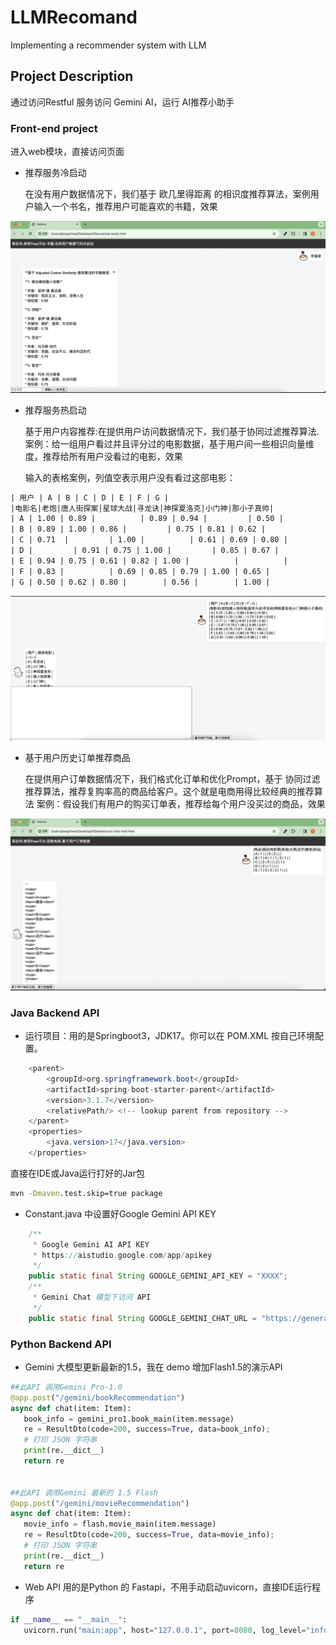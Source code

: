 # LLMRecomand
Implementing a recommender system with LLM

## Project Description
通过访问Restful 服务访问 Gemini AI，运行 AI推荐小助手
### Front-end project
进入web模块，直接访问页面
 - 推荐服务冷启动
   
   在没有用户数据情况下，我们基于 欧几里得距离 的相识度推荐算法，案例用户输入一个书名，推荐用户可能喜欢的书籍，效果
   
![](Docs/1.png)

- 推荐服务热启动

  基于用户内容推荐:在提供用户访问数据情况下，我们基于协同过滤推荐算法.案例：给一组用户看过并且评分过的电影数据，基于用户间一些相识向量维度，推荐给所有用户没看过的电影，效果

  输入的表格案例，列值空表示用户没有看过这部电影：
```xml
| 用户 | A | B | C | D | E | F | G |
|电影名|老炮|唐人街探案|星球大战|寻龙诀|神探夏洛克|小门神|那小子真帅|
| A | 1.00 | 0.89 |          | 0.89 | 0.94 |         | 0.50 |
| B | 0.89 | 1.00 | 0.86 |         | 0.75 | 0.81 | 0.62 |
| C | 0.71  |         | 1.00 |          | 0.61 | 0.69 | 0.80 |
| D |         | 0.91 | 0.75 | 1.00 |         | 0.85 | 0.67 |
| E | 0.94 | 0.75 | 0.61 | 0.82 | 1.00 |          |          |
| F | 0.83 |          | 0.69 | 0.85 | 0.79 | 1.00 | 0.65 |
| G | 0.50 | 0.62 | 0.80 |        | 0.56 |        | 1.00 |
```
![](Docs/3.png)

- 基于用户历史订单推荐商品
  
  在提供用户订单数据情况下，我们格式化订单和优化Prompt，基于 协同过滤 推荐算法，推荐复购率高的商品给客户。这个就是电商用得比较经典的推荐算法
  案例：假设我们有用户的购买订单表，推荐给每个用户没买过的商品，效果

![](Docs/2.png)


### Java Backend API
 - 运行项目：用的是Springboot3，JDK17。你可以在 POM.XML 按自己环境配置。
```java
    <parent>
        <groupId>org.springframework.boot</groupId>
        <artifactId>spring-boot-starter-parent</artifactId>
        <version>3.1.7</version>
        <relativePath/> <!-- lookup parent from repository -->
    </parent>
    <properties>
        <java.version>17</java.version>
    </properties>
```
   直接在IDE或Java运行打好的Jar包
 ```cmd
mvn -Dmaven.test.skip=true package
```
 - Constant.java 中设置好Google Gemini API KEY
```java
    /**
     * Google Gemini AI API KEY
     * https://aistudio.google.com/app/apikey
     */
    public static final String GOOGLE_GEMINI_API_KEY = "XXXX";
    /**
     * Gemini Chat 模型下访问 API
     */
    public static final String GOOGLE_GEMINI_CHAT_URL = "https://generativelanguage.googleapis.com/v1beta/models/gemini-pro:generateContent?key="+GOOGLE_GEMINI_API_KEY;
```
### Python Backend API
 - Gemini 大模型更新最新的1.5，我在 demo 增加Flash1.5的演示API
 ```python
 ##此API 调用Gemini Pro-1.0
@app.post("/gemini/bookRecommendation")
async def chat(item: Item):
    book_info = gemini_pro1.book_main(item.message)
    re = ResultDto(code=200, success=True, data=book_info);
    # 打印 JSON 字符串
    print(re.__dict__)
    return re


##此API 调用Gemini 最新的 1.5 Flash
@app.post("/gemini/movieRecommendation")
async def chat(item: Item):
    movie_info = flash.movie_main(item.message)
    re = ResultDto(code=200, success=True, data=movie_info);
    # 打印 JSON 字符串
    print(re.__dict__)
    return re
 ```
  - Web API 用的是Python 的 Fastapi，不用手动启动uvicorn，直接IDE运行程序
 ```python
 if __name__ == "__main__":
    uvicorn.run("main:app", host="127.0.0.1", port=8080, log_level="info")
 ```
